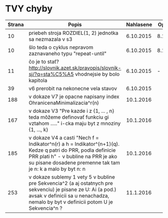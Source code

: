 # TVY chyby

| Strana | Popis | Nahlasene | Opravene |
| ------ | ----- | --------- | -------- |
| 10     | priebeh stroja ROZDIEL(1, 2) jednotka sa nezmazala v s3 | 6.10.2015 | 8.10.2015 |
| 10     | šlo teda o cyklus nepravom zaznavaneho typu "repeat-until" | 6.10.2015 | 8.10.2015 |
| 11     | čo je to stať? http://slovnik.azet.sk/pravopis/slovnik-sj/?q=sta%C5%A5 vhodnejsie by bolo kapitola | 6.10.2015 | - |
| 39 | v6 prerobit na nekonecne vela stavov | 6.10.2015 | |
| 188 | v dokaze V7 je opacne napisany index OhranicenaMinimalizacia^r(n) | 10.1.2016 | |
| 167 | v dokaze V3 "Pre kazde i z {1, ... , n} teda môžeme definovať funkciu gi vztahom ....." i-cka maju byt z mnoziny {1, ..., k} | 10.1.2016 | |
| 185 | v dokaze V4 a casti "Nech f = Indikator^n(r) a h = Indikator^(n+1)(q). Kedze q patri do PRR, podla definicie PRR plati h" - v bubline na PRR je ako su pisane dosadene premenne tak tam je n: k a malo by byt n: n | 10.1.2016 | |
| 253 | v dokaze sublemy 1 vety 5 v bubline pre Sekvencia^2 (a aj ostatnych pre sekvenciu) je pisane ze U: Ai (a pod.) avsak v definicii sa u nenachadza, nemalo by byt v definicii potom U je Sekvencia^n ? | 11.1.2016 | |
